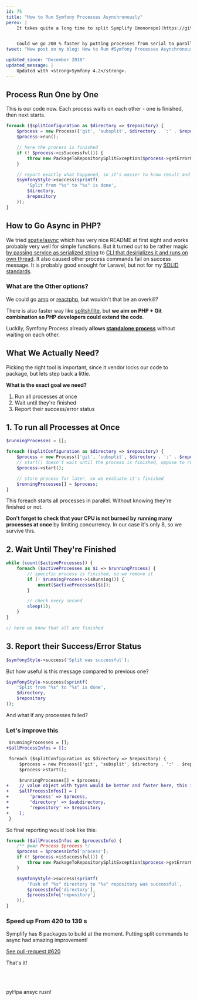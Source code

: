 ```yaml
---
id: 75
title: "How to Run Symfony Processes Asynchronously"
perex: |
    It takes quite a long time to split Symplify [monorepo](https://github.com/Symplify/Monorepo) packages: exactly **420 s for 8 packages** of Symplify.


    Could we go 200 % faster by putting processes from serial to parallel?
tweet: "New post on my blog: How to Run #Symfony Processes Asynchronously #async"

updated_since: "December 2018"
updated_message: |
    Updated with <strong>Symfony 4.2</strong>.
---
```


## Process Run One by One

This is our code now. Each process waits on each other - one is finished, then next starts.

```php
foreach ($splitConfiguration as $directory => $repository) {
    $process = new Process(['git', 'subsplit', $directory . ':' . $repository]);
    $process->run();

    // here the process is finished
    if (! $process->isSuccessful()) {
        throw new PackageToRepositorySplitException($process->getErrorOutput());
    }

    // report exactly what happened, so it's easier to know result and debug
    $symfonyStyle->success(sprintf(
        'Split from "%s" to "%s" is done',
        $directory,
        $repository
    ));
}
```

## How to Go Async in PHP?

We tried [spatie/async](https://github.com/spatie/async) which has very nice README at first sight and works probably very well for simple functions. But it turned out to be rather magic [by passing service as serialized string](https://github.com/spatie/async/blob/master/src/Runtime/ParentRuntime.php) to [CLI that desirializes it and runs on own thread](https://github.com/spatie/async/blob/master/src/Runtime/ChildRuntime.php). It also caused other process commands fail on success message. It is probably good enought for Laravel, but not for my [SOLID standards](https://github.com/jupeter/clean-code-php#solid).


### What are the Other options?

We could go [amp](https://github.com/amphp/amp) or [reactphp](https://reactphp.org), but wouldn't that be an overkill?

There is also faster way like [splitsh/lite](https://github.com/splitsh/lite), but **we aim on PHP + Git combination so PHP developers could extend the code**.

Luckily, Symfony Process already **allows [standalone process](https://symfony.com/doc/current/components/process.html#running-processes-asynchronously)** without waiting on each other.

## What We Actually Need?

Picking the right tool is important, since it vendor locks our code to package, but lets step back a little.

**What is the exact goal we need?**

1. Run all processes at once
2. Wait until they're finished
3. Report their success/error status

## 1. To run all Processes at Once

```php
$runningProcesses = [];

foreach ($splitConfiguration as $directory => $repository) {
    $process = new Process(['git', 'subsplit', $directory . ':' . $repository]);
    // start() doesn't wait until the process is finished, oppose to run()
    $process->start();

    // store process for later, so we evaluate it's finished
    $runningProcesses[] = $process;
}
```

This foreach starts all processes in parallel. Without knowing they're finished or not.

**Don't forget to check that your CPU is not burned by running many processes at once** by limiting concurrency.
In our case it's only 8, so we survive this.

## 2. Wait Until They're Finished

```php
while (count($activeProcesses)) {
    foreach ($activeProcesses as $i => $runningProcess) {
        // specific process is finished, so we remove it
        if (! $runningProcess->isRunning()) {
            unset($activeProcesses[$i]);
        }

        // check every second
        sleep(1);
    }
}

// here we know that all are finished
```

##  3. Report their Success/Error Status

```php
$symfonyStyle->success('Split was successful');
```

But how useful is this message compared to previous one?

```php
$symfonyStyle->success(sprintf(
    'Split from "%s" to "%s" is done',
    $directory,
    $repository
));
```

And what if any processes failed?

### Let's improve this

```diff
 $runningProcesses = [];
+$allProcessInfos = [];

 foreach ($splitConfiguration as $directory => $repository) {
     $process = new Process(['git', 'subsplit', $directory . ':' . $repository]);
     $process->start();

     $runningProcesses[] = $process;
+    // value object with types would be better and faster here, this is just example
+    $allProcessInfos[] = [
+        'process' => $process,
+        'directory' => $subdirectory,
+        'repository' => $repository
+    ];
 }
```

So final reporting would look like this:

```php
foreach ($allProcessInfos as $processInfo) {
    /** @var Process $process */
    $process = $processInfo['process'];
    if (! $process->isSuccessful()) {
        throw new PackageToRepositorySplitException($process->getErrorOutput());
    }

    $symfonyStyle->success(sprintf(
        'Push of "%s" directory to "%s" repository was successful',
        $processInfo['directory'],
        $processInfo['repository']
    ));
}
```


### Speed up From 420 to 139 s

Symplify has 8 packages to build at the moment. Putting split commands to async had amazing improvement!

<a href="https://github.com/symplify/symplify/pull/620" class="btn btn-dark btn-sm">
    See pull-request #620
</a>



That's it!

<br><br>

pyHpa ansyc rusn!

